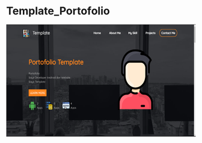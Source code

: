 # Template_Portofolio

<code><img height="300" src="https://raw.githubusercontent.com/candracandra1525/Template_Portofolio/main/portofolio.png"></code>
